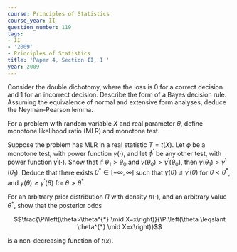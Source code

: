 ```yaml
---
course: Principles of Statistics
course_year: II
question_number: 119
tags:
- II
- '2009'
- Principles of Statistics
title: 'Paper 4, Section II, I '
year: 2009
---
```




Consider the double dichotomy, where the loss is 0 for a correct decision and 1 for an incorrect decision. Describe the form of a Bayes decision rule. Assuming the equivalence of normal and extensive form analyses, deduce the Neyman-Pearson lemma.

For a problem with random variable $X$ and real parameter $\theta$, define monotone likelihood ratio (MLR) and monotone test.

Suppose the problem has MLR in a real statistic $T=t(X)$. Let $\phi$ be a monotone test, with power function $\gamma(\cdot)$, and let $\phi^{\prime}$ be any other test, with power function $\gamma^{\prime}(\cdot)$. Show that if $\theta_{1}>\theta_{0}$ and $\gamma\left(\theta_{0}\right)>\gamma^{\prime}\left(\theta_{0}\right)$, then $\gamma\left(\theta_{1}\right)>\gamma^{\prime}\left(\theta_{1}\right)$. Deduce that there exists $\theta^{*} \in[-\infty, \infty]$ such that $\gamma(\theta) \leqslant \gamma^{\prime}(\theta)$ for $\theta<\theta^{*}$, and $\gamma(\theta) \geqslant \gamma^{\prime}(\theta)$ for $\theta>\theta^{*}$.

For an arbitrary prior distribution $\Pi$ with density $\pi(\cdot)$, and an arbitrary value $\theta^{*}$, show that the posterior odds

$$\frac{\Pi\left(\theta>\theta^{*} \mid X=x\right)}{\Pi\left(\theta \leqslant \theta^{*} \mid X=x\right)}$$

is a non-decreasing function of $t(x)$.